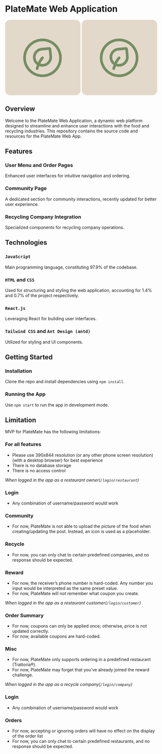 # PlateMate Web Application

![Text Logo](https://github.com/congruiyS2023/platemate-web/blob/master/PlateMateIconLogo.png)
![Icon Logo](https://github.com/congruiyS2023/platemate-web/blob/master/PlateMateIconLogo.png)


## Overview

Welcome to the PlateMate Web Application, a dynamic web platform designed to streamline and enhance user interactions with the food and recycling industries. This repository contains the source code and resources for the PlateMate Web App.

## Features

### User Menu and Order Pages 
Enhanced user interfaces for intuitive navigation and ordering​​.

### Community Page
A dedicated section for community interactions, recently updated for better user experience​​.

### Recycling Company Integration
Specialized components for recycling company operations​​.

## Technologies

### `JavaScript`
Main programming language, constituting 97.9% of the codebase​​.

### `HTML` and `CSS`
Used for structuring and styling the web application, accounting for 1.4% and 0.7% of the project respectively​​.

### `React.js`
Leveraging React for building user interfaces.

### `Tailwind CSS` and `Ant Design (antd)`
Utilized for styling and UI components​​.

## Getting Started

### Installation
Clone the repo and install dependencies using `npm install`.

### Running the App
Use `npm start` to run the app in development mode.

## Limitation

MVP for PlateMate has the following limitations:

### For all features
- Please use 390x844 resolution (or any other phone screen resolution) (with a desktop browser) for best experience
- There is no database storage 
- There is no access control 

*When logged in the app as a restaurant owner(`/login/restaurant`)*
### Login
- Any combination of username/password would work

### Community
- For now, PlateMate is not able to upload the picture of the food when creating/updating the post. Instead, an icon is used as a placeholder.

### Recycle
- For now, you can only chat to certain predefined companies, and no response should be expected.

### Reward
- For now, the receiver’s phone number is hard-coded. Any number you input would be interpreted as the same preset value.
- For now, PlateMate will not remember what coupon you create.

*When logged in the app as a restaurant customer(`/login/customer`)*
### Order Summary
- For now, coupons can only be applied once; otherwise, price is not updated correctly. 
- For now, available coupons are hard-coded.

### Misc
- For now, PlateMate only supports ordering in a predefined restaurant (Trattoria®).
- For now, PlateMate may forget that you’ve already joined the reward challenge. 

*When logged in the app as a recycle company(`/login/company`)*
### Login
- Any combination of username/password would work

### Orders
- For now, accepting or ignoring orders will have no effect on the display of the order list
- For now, you can only chat to certain predefined restaurants, and no response should be expected.
